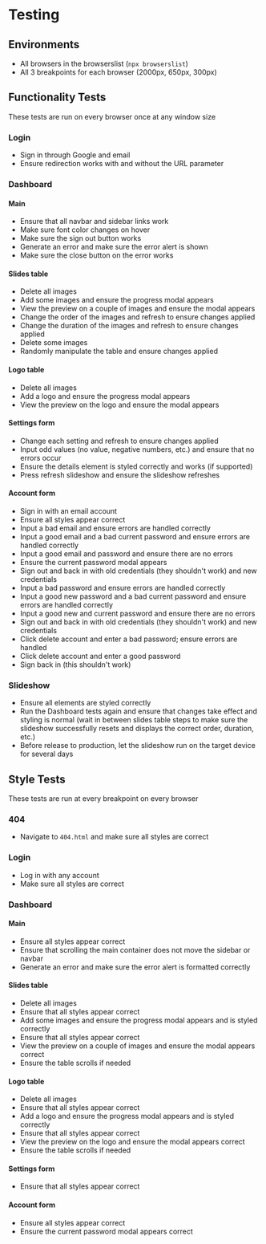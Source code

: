 # Testing
## Environments
- All browsers in the browserslist (`npx browserslist`)
- All 3 breakpoints for each browser (2000px, 650px, 300px)
## Functionality Tests
These tests are run on every browser once at any window size
### Login
- Sign in through Google and email
- Ensure redirection works with and without the URL parameter
### Dashboard
#### Main
- Ensure that all navbar and sidebar links work
- Make sure font color changes on hover
- Make sure the sign out button works
- Generate an error and make sure the error alert is shown
- Make sure the close button on the error works
#### Slides table
- Delete all images
- Add some images and ensure the progress modal appears
- View the preview on a couple of images and ensure the modal appears
- Change the order of the images and refresh to ensure changes applied
- Change the duration of the images and refresh to ensure changes applied
- Delete some images
- Randomly manipulate the table and ensure changes applied
#### Logo table
- Delete all images
- Add a logo and ensure the progress modal appears
- View the preview on the logo and ensure the modal appears
#### Settings form
- Change each setting and refresh to ensure changes applied
- Input odd values (no value, negative numbers, etc.) and ensure that no errors occur
- Ensure the details element is styled correctly and works (if supported)
- Press refresh slideshow and ensure the slideshow refreshes
#### Account form
- Sign in with an email account
- Ensure all styles appear correct
- Input a bad email and ensure errors are handled correctly
- Input a good email and a bad current password and ensure errors are handled correctly
- Input a good email and password and ensure there are no errors
- Ensure the current password modal appears
- Sign out and back in with old credentials (they shouldn't work) and new credentials
- Input a bad password and ensure errors are handled correctly
- Input a good new password and a bad current password and ensure errors are handled correctly
- Input a good new and current password and ensure there are no errors
- Sign out and back in with old credentials (they shouldn't work) and new credentials
- Click delete account and enter a bad password; ensure errors are handled
- Click delete account and enter a good password
- Sign back in (this shouldn't work)
### Slideshow
- Ensure all elements are styled correctly
- Run the Dashboard tests again and ensure that changes take effect and styling is normal (wait in between slides table steps to make sure the slideshow successfully resets and displays the correct order, duration, etc.)
- Before release to production, let the slideshow run on the target device for several days
## Style Tests
These tests are run at every breakpoint on every browser
### 404
- Navigate to `404.html` and make sure all styles are correct
### Login
- Log in with any account
- Make sure all styles are correct
### Dashboard
#### Main
- Ensure all styles appear correct
- Ensure that scrolling the main container does not move the sidebar or navbar
- Generate an error and make sure the error alert is formatted correctly
#### Slides table
- Delete all images
- Ensure that all styles appear correct
- Add some images and ensure the progress modal appears and is styled correctly
- Ensure that all styles appear correct
- View the preview on a couple of images and ensure the modal appears correct
- Ensure the table scrolls if needed
#### Logo table
- Delete all images
- Ensure that all styles appear correct
- Add a logo and ensure the progress modal appears and is styled correctly
- Ensure that all styles appear correct
- View the preview on the logo and ensure the modal appears correct
- Ensure the table scrolls if needed
#### Settings form
- Ensure that all styles appear correct
#### Account form
- Ensure all styles appear correct
- Ensure the current password modal appears correct
